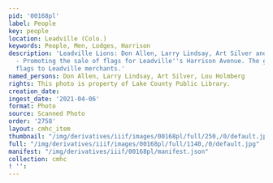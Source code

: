 ```yaml
---
pid: '00168pl'
label: People
key: people
location: Leadville (Colo.)
keywords: People, Men, Lodges, Harrison
description: 'Leadville Lions: Don Allen, Larry Lindsay, Art Silver and Lou Holmberg
  - Promoting the sale of flags for Leadville''s Harrison Avenue. The group sold 73
  flags to Leadville merchants.'
named_persons: Don Allen, Larry Lindsay, Art Silver, Lou Holmberg
rights: This photo is property of Lake County Public Library.
creation_date: 
ingest_date: '2021-04-06'
format: Photo
source: Scanned Photo
order: '2758'
layout: cmhc_item
thumbnail: "/img/derivatives/iiif/images/00168pl/full/250,/0/default.jpg"
full: "/img/derivatives/iiif/images/00168pl/full/1140,/0/default.jpg"
manifest: "/img/derivatives/iiif/00168pl/manifest.json"
collection: cmhc
! '': 
---
```

